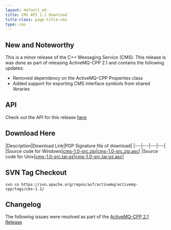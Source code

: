 ```yaml
---
layout: default_md
title: CMS API 1.1 Download
title-class: page-title-cms
type: cms
---
```


New and Noteworthy
------------------

This is a minor release of the C++ Messaging Service (CMS). This release is was done as part of releasing ActiveMQ-CPP 2.1 and contains the following updates:

* Removed dependency on the ActiveMQ-CPP Properties class
* Added support for exporting CMS interface symbols from shared libraries

API
---

Check out the API for this release [here](../api_docs/cms-1.1)

Download Here
-------------

|Description|Download Link|PGP Signature file of download|
|---|---|---|---|
|Source code for Windows|[cms-1.0-src.zip](http://archive.apache.org/dist/activemq/activemq-cpp/source/cms-1.0-src.zip)|[cms-1.0-src.zip.asc](http://archive.apache.org/dist/activemq/activemq-cpp/source/cms-1.0-src.zip.asc)|
|Source code for Unix|[cms-1.0-src.tar.gz](http://archive.apache.org/dist/activemq/activemq-cpp/source/cms-1.0-src.tar.gz)|[cms-1.0-src.tar.gz.asc](http://archive.apache.org/dist/activemq/activemq-cpp/source/cms-1.0-src.tar.gz.asc)|

SVN Tag Checkout
----------------
```
svn co https://svn.apache.org/repos/asf/activemq/activemq-cpp/tags/cms-1.1/
```

Changelog
---------

The following issues were resolved as part of the [ActiveMQ-CPP 2.1 Release](Index/Overview/Download/activemq-cpp-21-release.md)

 

